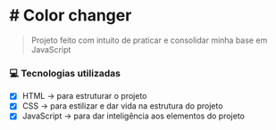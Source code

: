 # # Color changer

> Projeto feito com intuito de praticar e consolidar minha base em JavaScript

### 💻 Tecnologias utilizadas

- [x] HTML -> para estruturar o projeto
- [x] CSS -> para estilizar e dar vida na estrutura do projeto
- [x] JavaScript -> para dar inteligência aos elementos do projeto
